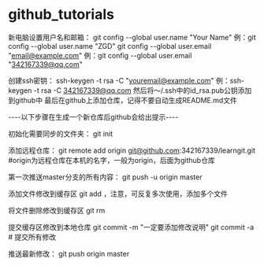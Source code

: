 # github_tutorials

新电脑设置用户名和邮箱：
git config --global user.name "Your Name"
例：git config --global user.name "ZGD"
git config --global user.email "email@example.com"
例：git config --global user.email "342167339@qq.com"

创建ssh密钥：
ssh-keygen -t rsa -C "youremail@example.com"
例：ssh-keygen -t rsa -C 342167339@qq.com
然后将～/.ssh中的id_rsa.pub公钥添加到github中
最后在github上添加仓库，记得不要自动生成README.md文件

----以下步骤在生成一个新仓库后github会给出提示----

初始化需要同步的文件夹：
git init

添加远程仓库：
git remote add origin git@github.com:342167339/learngit.git  #origin为远程仓库在本机的名字，一般为origin，后面为github仓库

第一次推送master分支的所有内容：
git push -u origin master

添加文件修改到缓存区
git add <file>，注意，可反复多次使用，添加多个文件

将文件删除修改到缓存区
git rm <file>

提交缓存区修改到本地仓库
git commit -m "一定要添加修改说明"
git commit -a # 提交所有修改

推送最新修改：
git push origin master
